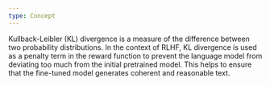 ```yaml
---
type: Concept
---
```


Kullback-Leibler (KL) divergence is a measure of the difference between two probability distributions. In the context of RLHF, KL divergence is used as a penalty term in the reward function to prevent the language model from deviating too much from the initial pretrained model. This helps to ensure that the fine-tuned model generates coherent and reasonable text.